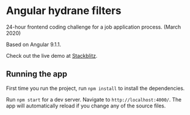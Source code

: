 # Angular hydrane filters

24-hour frontend coding challenge for a job application process. (March 2020)

Based on Angular 9.1.1.

Check out the live demo at [Stackblitz](https://stackblitz.com/github/glecko/ng-hydrane-filters).

## Running the app

First time you run the project, run `npm install` to install the dependencies.

Run `npm start` for a dev server. Navigate to `http://localhost:4000/`. The app will automatically reload if you change any of the source files.
